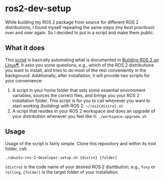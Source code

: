# ros2-dev-setup

While building my ROS 2 package from source for different ROS 2 distributions, I found myself repeating the same steps (my *best practices*) over and over again. So I decided to put in a script and make them public.

## What it does

This [script](./ubuntu-ros-2-developer-setup.sh) is basically automating what is documented in [Building ROS 2 on Linux¶](https://index.ros.org/doc/ros2/Installation/Crystal/Linux-Development-Setup/). It asks you some questions, e.g., which of the ROS 2 distributions you want to install, and tries to do most of the rest conveniently in the background. Additionally, after installation, it will provide two scripts for your convenience:  

1. A script in your home folder that sets some essential environment variables, sources the correct files, and brings you your ROS 2 installation folder. This script is for you to call whenever you want to start working (building) with ROS 2: `~/ros2{distro}.sh`
1. A script that resides in your ROS 2 workspace and does an upgrade of your distribution whenever you feel like it: `./workspace-upgrade.sh`

## Usage

Usage of the script is fairly simple. Clone this repository and within its root folder, call:  

`./ubuntu-ros-2-developer-setup.sh {distro} {folder}`

`{distro}` is the code name of your desired ROS 2 disrtibution, e.g., `foxy` or `rolling`, `{folder}` is the target folder of your installation.
